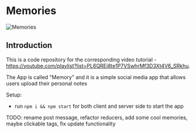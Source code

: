 # Memories

![Memories](https://i.ibb.co/7CmVbCW/image.png)

## Introduction
This is a code repository for the corresponding video tutorial - https://youtube.com/playlist?list=PL6QREj8te1P7VSwhrMf3D3Xt4V6_SRkhu.

The App is called "Memory" and it is a simple social media app that allows users upload their personal notes 

Setup:
- run ```npm i && npm start``` for both client and server side to start the app

TODO: rename post message, refactor reducers, add some cool memories, maybe clickable tags, fix update functionality
